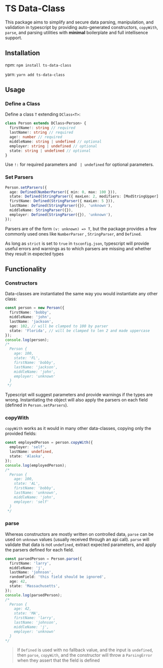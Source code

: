 # TS Data-Class

This package aims to simplify and secure data parsing, manipulation, and validation in typescript by providing auto-generated constructors, `copyWith`,  `parse`, and parsing utilities with **minimal** boilerplate and full intellisence support.



## Installation

npm: `npm install ts-data-class`

yarn: `yarn add ts-data-class`

## Usage

### Define a Class

Define a class `T` extending `DClass<T>`:

```typescript
class Person extends DClass<Person> {
  firstName!: string // required
  lastName!: string // required
  age!: number // required
  middleName: string | undefined // optional
  employer: string | undefined // optional
  state: string | undefined // optional
}
```

Use `!:` for required parameters and ` | undefined` for optional parameters.

### Set Parsers

```typescript
Person.setParsers({
  age: Defined(NumberParser({ min: 0, max: 100 })),
  state: Defined(StringParser({ maxLen: 2, modifiers: [ModStringUpper] })),
  firstName: Defined(StringParser({ maxLen: 5 })),
  lastName: Defined(StringParser({}), 'unknown'),
  middleName: StringParser({}),
  employer: Defined(StringParser({}), 'unknown'),
});
```

Parsers are of the form `(v: unknown) => T`, but the package provides a few commonly used ones like `NumberParser` , `StringParser`, and `Defined`.

As long as `strict` is set to `true` in `tsconfig.json`, typescript will provide useful errors and warnings as to which parsers are missing and whether they result in expected types

## Functionality

### Constructors

Data-classes are instantiated the same way you would instantiate any other class:

```typescript
const person = new Person({
  firstName: 'bobby',
  middleName: 'john',
  lastName: 'jackson',
  age: 102, // will be clamped to 100 by parser
  state: 'Florida', // will be clamped to len 2 and made uppercase
});
console.log(person);
/*
  Person {
    age: 100,
    state: 'FL',
    firstName: 'bobby',
    lastName: 'jackson',
    middleName: 'john',
    employer: 'unknown'
  }
 */
```

Typescript will suggest parameters and provide warnings if the types are wrong. Instantiating the object will also apply the parsers on each field (defined in `Person.setParsers`).

### copyWith

`copyWith` works as it would in many other data-classes, copying only the provided fields:

```typescript
const employedPerson = person.copyWith({
  employer: 'self',
  lastName: undefined,
  state: 'Alaska',
});
console.log(employedPerson);
/*
  Person {
    age: 100,
    state: 'AL',
    firstName: 'bobby',
    lastName: 'unknown',
    middleName: 'john',
    employer: 'self'
  }
 */
```

### parse

Whereas constructors are mostly written on controlled data, `parse` can be used on `unknown` values (usually received through an api call). `parse` will validate that data is not `undefined`, extract expected parameters, and apply the parsers defined for each field.

```typescript
const parsedPerson = Person.parse({
  firstName: 'larry',
  middleName: 'j',
  lastName: 'johnson',
  randomField: 'this field should be ignored',
  age: 42,
  state: 'Massachusetts',
});
console.log(parsedPerson);
/*
  Person {
    age: 42,
    state: 'MA',
    firstName: 'larry',
    lastName: 'johnson',
    middleName: 'j',
    employer: 'unknown'
  }
*/
```

> If `Defined` is used with no fallback value, and the input is `undefined`, then `parse`, `copyWith`, and the constructor will throw a `ParsingError` when they assert that the field is defined
